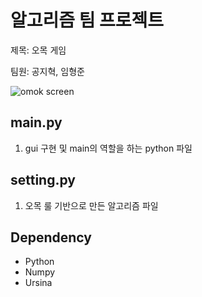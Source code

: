 # 알고리즘 팀 프로젝트

제목: 오목 게임

팀원: 공지혁, 임형준

![omok screen](https://user-images.githubusercontent.com/47727212/142808454-20cdac0d-c415-4a26-986e-75e19db80580.png)


## main.py

1. gui 구현 및 main의 역할을 하는 python 파일

## setting.py

1. 오목 룰 기반으로 만든 알고리즘 파일

## Dependency

- Python
- Numpy
- Ursina
